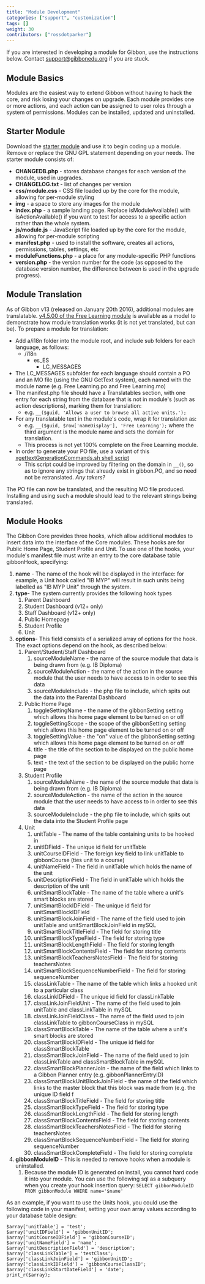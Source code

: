 ```yaml
---
title: "Module Development"
categories: ["support", "customization"]
tags: []
weight: 30
contributors: ["rossdotparker"]
---
```


If you are interested in developing a module for Gibbon, use the instructions below. Contact [support@gibbonedu.org](mailto:support@gibbonedu.org) if you are stuck.

## Module Basics

Modules are the easiest way to extend Gibbon without having to hack the core, and risk losing your changes on upgrade. Each module provides one or more actions, and each action can be assigned to user roles through a system of permissions. Modules can be installed, updated and uninstalled.

## Starter Module

Download the [starter module](/wp/2012/11/Starter-Module-v12.0.00.zip) and use it to begin coding up a module. Remove or replace the GNU GPL statement depending on your needs. The starter module consists of:

*   **CHANGEDB.php** - stores database changes for each version of the module, used in upgrades.
*   **CHANGELOG.txt** - list of changes per version
*   **css/module.css** - CSS file loaded up by the core for the module, allowing for per-module styling
*   **img** - a space to store any images for the module
*   **index.php** - a sample landing page. Replace isModuleAvailable() with isActionAvailable() if you want to test for access to a specific action rather than the whole system.
*   **js/module.js** - JavaScript file loaded up by the core for the module, allowing for per-module scripting
*   **manifest.php** - used to install the software, creates all actions, permissions, tables, settings, etc
*   **moduleFunctions.php** - a place for any module-specific PHP functions
*   **version.php** - the version number for the code (as opposed to the database version number, the difference between is used in the upgrade progress).

## Module Translation

As of Gibbon v13 (released on January 20th 2016), additional modules are translatable. [v4.5.00 of the Free Learning module](https://github.com/GibbonEdu/module-freeLearning/commit/410f6a7efa4f8a6bb8d96aa0b915a7fc7402f4a8) is available as a model to demonstrate how module translation works (it is not yet translated, but can be). To prepare a module for translation:

*   Add a/i18n folder into the module root, and include sub folders for each language, as follows:
    *   /i18n
        *   es_ES
            *   LC_MESSAGES
*   The LC_MESSAGES subfolder for each language should contain a PO and an MO file (using the GNU GetText system), each named with the module name (e.g. Free Learning.po and Free Learning.mo)
*   The manifest.php file should have a Translatables section, with one entry for each string from the database that is not in module's (such as action descriptions), marking them for translation:
    *   e.g. `__($guid, 'Allows a user to browse all active units.');`
*   For any translatable text in the module's code, wrap it for translation as:
    *   e.g. `__($guid, $row['nameDisplay'], 'Free Learning');` where the third argument is the module name and sets the domain for translation.
    *   This process is not yet 100% complete on the Free Learning module.
*   In order to generate your PO file, use a variant of this [xgettextGenerationCommands.sh shell script](/wp/2012/11/xgettextGenerationCommands.sh)
    *   This script could be improved by filtering on the domain in `__()`, so as to ignore any strings that already exist in gibbon.PO, and so need not be retranslated. _Any takers?_

The PO file can now be translated, and the resulting MO file produced. Installing and using such a module should lead to the relevant strings being translated.

## Module Hooks

The Gibbon Core provides three hooks, which allow additional modules to insert data into the interface of the Core modules. These hooks are for Public Home Page, Student Profile and Unit. To use one of the hooks, your module's manifest file must write an entry to the core database table gibbonHook, specifying:

1.  **name** - The name of the hook will be displayed in the interface: for example, a Unit hook called "IB MYP" will result in such units being labelled as "IB MYP Unit" through the system.
2.  **type**- The system currently provides the following hook types
    1.  Parent Dashboard
    2.  Student Dashboard (v12+ only)
    3.  Staff Dashboard (v12+ only)
    4.  Public Homepage
    5.  Student Profile
    6.  Unit
3.  **options**- This field consists of a serialized array of options for the hook. The exact options depend on the hook, as described below:
    1.  Parent/Student/Staff Dashboard
        1.  sourceModuleName - the name of the source module that data is being drawn from (e.g. IB Diploma)
        2.  sourceModuleAction - the name of the action in the source module that the user needs to have access to in order to see this data
        3.  sourceModuleInclude - the php file to include, which spits out the data into the Parental Dashboard
    2.  Public Home Page
        1.  toggleSettingName - the name of the gibbonSetting setting which allows this home page element to be turned on or off
        2.  toggleSettingScope - the scope of the gibbonSetting setting which allows this home page element to be turned on or off
        3.  toggleSettingValue - the "on" value of the gibbonSetting setting which allows this home page element to be turned on or off
        4.  title - the title of the section to be displayed on the public home page
        5.  text - the text of the section to be displayed on the public home page
    3.  Student Profile
        1.  sourceModuleName - the name of the source module that data is being drawn from (e.g. IB Diploma)
        2.  sourceModuleAction - the name of the action in the source module that the user needs to have access to in order to see this data
        3.  sourceModuleInclude - the php file to include, which spits out the data into the Student Profile page
    4.  Unit
        1.  unitTable - The name of the table containing units to be hooked in
        2.  unitIDField - The unique id field for unitTable
        3.  unitCourseIDField - The foreign key field to link unitTable to gibbonCourse (ties unit to a course)
        4.  unitNameField - The field in unitTable which holds the name of the unit
        5.  unitDescriptionField - The field in unitTable which holds the description of the unit
        6.  unitSmartBlockTable - The name of the table where a unit's smart blocks are stored
        7.  unitSmartBlockIDField - The unique id field for unitSmartBlockIDField
        8.  unitSmartBlockJoinField - The name of the field used to join unitTable and unitSmartBlockJoinField in mySQL
        9.  unitSmartBlockTitleField - The field for storing title
        10.  unitSmartBlockTypeField - The field for storing type
        11.  unitSmartBlockLengthField - The field for storing length
        12.  unitSmartBlockContentsField - The field for storing contents
        13.  unitSmartBlockTeachersNotesField - The field for storing teachersNotes
        14.  unitSmartBlockSequenceNumberField - The field for storing sequenceNumber
        15.  classLinkTable - The name of the table which links a hooked unit to a particular class
        16.  classLinkIDField - The unique id field for classLinkTable
        17.  classLinkJoinFieldUnit - The name of the field used to join unitTable and classLinkTable in mySQL
        18.  classLinkJoinFieldClass - The name of the field used to join classLinkTable to gibbonCourseClass in mySQL
        19.  classSmartBlockTable - The name of the table where a unit's smart blocks are stored
        20.  classSmartBlockIDField - The unique id field for classSmartBlockTable
        21.  classSmartBlockJoinField - The name of the field used to join classLinkTable and classSmartBlockTable in mySQL
        22.  classSmartBlockPlannerJoin - the name of the field which links to a Gibbon Planner entry (e.g. gibbonPlannerEntryID)
        23.  classSmartBlockUnitBlockJoinField - the name of the field which links to the master block that this block was made from (e.g. the unique ID field f
        24.  classSmartBlockTitleField - The field for storing title
        25.  classSmartBlockTypeField - The field for storing type
        26.  classSmartBlockLengthField - The field for storing length
        27.  classSmartBlockContentsField - The field for storing contents
        28.  classSmartBlockTeachersNotesField - The field for storing teachersNotes
        29.  classSmartBlockSequenceNumberField - The field for storing sequenceNumber
        30.  classSmartBlockCompleteField - The field for storing complete
4.  **gibbonModuleID** - This is needed to remove hooks when a module is uninstalled.
    1.  Because the module ID is generated on install, you cannot hard code it into your module. You can use the following sql as a subquery when you create your hook insertion query: `SELECT gibbonModuleID FROM gibbonModule WHERE name='$name'`

As an example, if you want to use the Units hook, you could use the following code in your manifest, setting your own array values according to your database table design:

    $array['unitTable'] = 'test';
    $array['unitIDField'] = 'gibbonUnitID';
    $array['unitCourseIDField'] = 'gibbonCourseID';
    $array['unitNameField'] = 'name';
    $array['unitDescriptionField'] = 'description';
    $array['classLinkTable'] = 'testClass';
    $array['classLinkJoinField'] = 'gibbonUnitID';
    $array['classLinkIDField'] = 'gibbonCourseClassID';
    $array['classLinkStartDateField'] = 'date';
    print_r($array);
